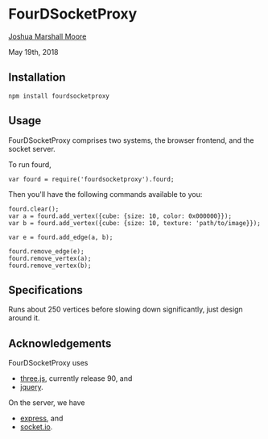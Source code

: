# FourDSocketProxy

[Joshua Marshall Moore](mailto:moore.joshua@pm.me)

May 19th, 2018

## Installation

`npm install fourdsocketproxy`

## Usage

FourDSocketProxy comprises two systems, the browser frontend, and the socket server. 

To run fourd, 

`var fourd = require('fourdsocketproxy').fourd;`

Then you'll have the following commands available to you: 

```
fourd.clear();
var a = fourd.add_vertex({cube: {size: 10, color: 0x000000}});
var b = fourd.add_vertex({cube: {size: 10, texture: 'path/to/image}});

var e = fourd.add_edge(a, b);

fourd.remove_edge(e);
fourd.remove_vertex(a);
fourd.remove_vertex(b);
```

## Specifications
Runs about 250 vertices before slowing down significantly, just design around it. 

## Acknowledgements

FourDSocketProxy uses 

* [three.js](https://threejs.org/), currently release 90, and
* [jquery](https://jquery.org/).

On the server, we have 

* [express](expressjs.com), and
* [socket.io](socket.io).
